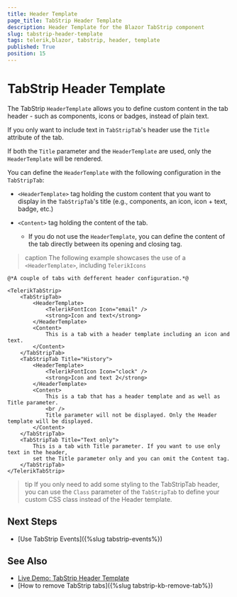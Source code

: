 ```yaml
---
title: Header Template
page_title: TabStrip Header Template
description: Header Template for the Blazor TabStrip component
slug: tabstrip-header-template
tags: telerik,blazor, tabstrip, header, template
published: True
position: 15
---
```


# TabStrip Header Template

The TabStrip `HeaderTemplate` allows you to define custom content in the tab header - such as components, icons or badges, instead of plain text.

If you only want to include text in `TabStripTab`'s header use the `Title` attribute of the tab.

If both the `Title` parameter and the `HeaderTemplate` are used, only the `HeaderTemplate` will be rendered.

You can define the `HeaderTemplate` with the following configuration in the `TabStripTab`:

* `<HeaderTemplate>` tag holding the custom content that you want to display in the `TabStripTab`'s title (e.g., components, an icon, icon + text, badge, etc.)

* `<Content>` tag holding the content of the tab.
    * If you do not use the `HeaderTemplate`, you can define the content of the tab directly between its opening and closing tag.

>caption The following example showcases the use of a `<HeaderTemplate>`, including `TelerikIcons`

````CSHTML
@*A couple of tabs with defferent header configuration.*@

<TelerikTabStrip>
    <TabStripTab>
        <HeaderTemplate>            
            <TelerikFontIcon Icon="email" />
            <strong>Icon and text</strong>
        </HeaderTemplate>
        <Content>            
            This is a tab with a header template including an icon and text.
        </Content>
    </TabStripTab>
    <TabStripTab Title="History">        
        <HeaderTemplate>
            <TelerikFontIcon Icon="clock" />
            <strong>Icon and text 2</strong>
        </HeaderTemplate>
        <Content>
            This is a tab that has a header template and as well as Title parameter.
            <br />
            Title parameter will not be displayed. Only the Header template will be displayed.
        </Content>
    </TabStripTab>
    <TabStripTab Title="Text only">
        This is a tab with Title parameter. If you want to use only text in the header, 
        set the Title parameter only and you can omit the Content tag.
    </TabStripTab>
</TelerikTabStrip>
````

>tip If you only need to add some styling to the TabStripTab header, you can use the `Class` parameter of the `TabStripTab` to define your custom CSS class instead of the Header template.


## Next Steps

* [Use TabStrip Events]({%slug tabstrip-events%})


## See Also

* [Live Demo: TabStrip Header Template](https://demos.telerik.com/blazor-ui/tabstrip/header-template)
* [How to remove TabStrip tabs]({%slug tabstrip-kb-remove-tab%})
